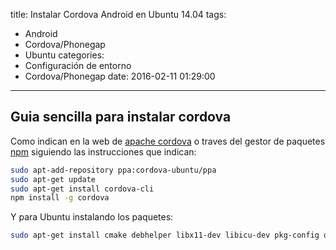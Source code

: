 title: Instalar Cordova Android en Ubuntu 14.04
tags:
  - Android
  - Cordova/Phonegap
  - Ubuntu
categories:
- Configuración de entorno
- Cordova/Phonegap
date: 2016-02-11 01:29:00
---

## Guia sencilla para instalar cordova

Como indican en la web de [apache cordova](https://www.npmjs.com/package/cordova) o traves del gestor de paquetes [npm](https://www.npmjs.com/package/cordova) siguiendo las instrucciones que indican:


```bash
sudo apt-add-repository ppa:cordova-ubuntu/ppa
sudo apt-get update
sudo apt-get install cordova-cli
npm install -g cordova

```

Y para Ubuntu instalando los paquetes:

```bash
sudo apt-get install cmake debhelper libx11-dev libicu-dev pkg-config qtbase5-dev qtchooser qtdeclarative5-dev qtfeedback5-dev qtlocation5-dev qtmultimedia5-dev qtpim5-dev qtsensors5-dev qtsystems5-dev

```
